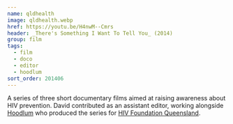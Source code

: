 ```yaml
---
name: qldhealth
image: qldhealth.webp
href: https://youtu.be/H4nwM--Cmrs
header: _There's Something I Want To Tell You_ (2014)
group: film
tags:
  - film
  - doco
  - editor
  - hoodlum
sort_order: 201406
---
```

A series of three short documentary films aimed at raising awareness about HIV prevention. David contributed as an assistant editor, working alongside [Hoodlum](http://www.hoodlum.com.au/) who produced the series for [HIV Foundation Queensland](http://endhiv.qld.gov.au/).
